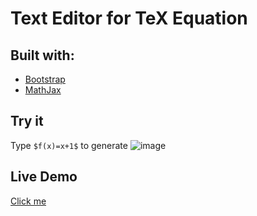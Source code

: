 # Text Editor for TeX Equation

## Built with:
* [Bootstrap](https://getbootstrap.com/)
* [MathJax](https://www.mathjax.org/)

## Try it
Type ```$f(x)=x+1$``` to generate ![image](https://user-images.githubusercontent.com/90312645/182026767-b38ae63f-a835-403f-997b-2d2ca26e4cff.png)

## Live Demo
[Click me](https://luthfikamaal.github.io/latex-equation-text-editor.html)
